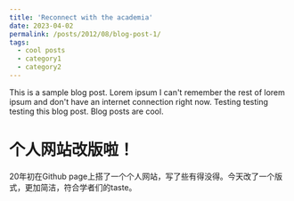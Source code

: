 ```yaml
---
title: 'Reconnect with the academia'
date: 2023-04-02
permalink: /posts/2012/08/blog-post-1/
tags:
  - cool posts
  - category1
  - category2
---
```


This is a sample blog post. Lorem ipsum I can't remember the rest of lorem ipsum and don't have an internet connection right now. Testing testing testing this blog post. Blog posts are cool.

个人网站改版啦！
======
20年初在Github page上搭了一个个人网站，写了些有得没得。今天改了一个版式，更加简洁，符合学者们的taste。

<!--Aren't headings cool?
------
-->
